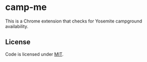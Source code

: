 # camp-me

This is a Chrome extension that checks for Yosemite campground availability.

## License
Code is licensed under [MIT](/LICENSE).
